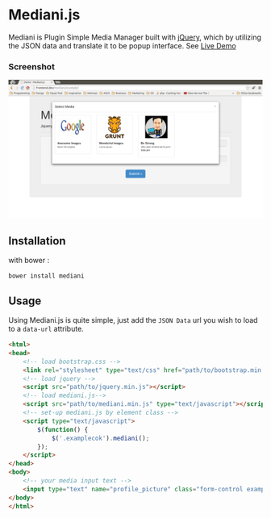 Mediani.js
==========

Mediani is Plugin Simple Media Manager built with [jQuery](http://jquery.com), which by utilizing the JSON data and translate it to be popup interface. See [Live Demo](http://antoniputra.github.io/mediani)

### Screenshot
![Mediani Screenshot](https://raw.githubusercontent.com/antoniputra/mediani/master/example/img/mediani_screenshot.png)

## Installation
with bower :
```
bower install mediani
```

## Usage
Using Mediani.js is quite simple, just add the `JSON Data` url you wish to load to a `data-url` attribute.

```html
<html>
<head>
    <!-- load bootstrap.css -->
    <link rel="stylesheet" type="text/css" href="path/to/bootstrap.min.css">
    <!-- load jquery -->
    <script src="path/to/jquery.min.js"></script>
    <!-- load mediani.js-->
    <script src="path/to/mediani.min.js" type="text/javascript"></script>
    <!-- set-up mediani.js by element class -->
    <script type="text/javascript">
    	$(function() {
    	    $('.examplecok').mediani();
    	});
    </script>
</head>
<body>
    <!-- your media input text -->
    <input type="text" name="profile_picture" class="form-control examplecok" data-url="http://domain.com/image/files.json" />
</body>
</html>
```

